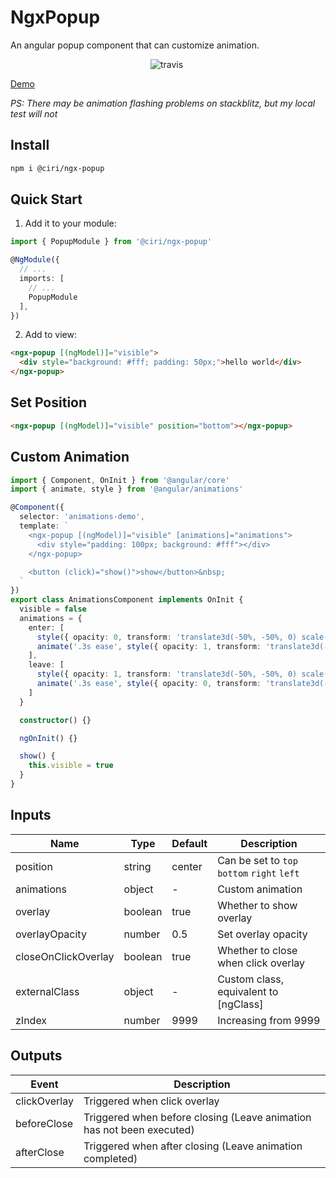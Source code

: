 # NgxPopup

An angular popup component that can customize animation.

<p align="center">
  <img alt="travis" src="https://travis-ci.org/xiaojun1994/ngx-popup.svg?branch=master">&nbsp;
</p>

[Demo](https://stackblitz.com/edit/ngx-popup-demo)

_PS: There may be animation flashing problems on stackblitz, but my local test will not_

## Install

```bash
npm i @ciri/ngx-popup
```

## Quick Start

1. Add it to your module:

```typescript
import { PopupModule } from '@ciri/ngx-popup'

@NgModule({
  // ...
  imports: [
    // ...
    PopupModule
  ],
})
```

2. Add to view:

```html
<ngx-popup [(ngModel)]="visible">
  <div style="background: #fff; padding: 50px;">hello world</div>
</ngx-popup>
```

## Set Position

```html
<ngx-popup [(ngModel)]="visible" position="bottom"></ngx-popup>
```

## Custom Animation

```typescript
import { Component, OnInit } from '@angular/core'
import { animate, style } from '@angular/animations'

@Component({
  selector: 'animations-demo',
  template: `
    <ngx-popup [(ngModel)]="visible" [animations]="animations">
      <div style="padding: 100px; background: #fff"></div>
    </ngx-popup>

    <button (click)="show()">show</button>&nbsp;
  `
})
export class AnimationsComponent implements OnInit {
  visible = false
  animations = {
    enter: [
      style({ opacity: 0, transform: 'translate3d(-50%, -50%, 0) scale(0.7)' }),
      animate('.3s ease', style({ opacity: 1, transform: 'translate3d(-50%, -50%, 0) scale(1)' }))
    ],
    leave: [
      style({ opacity: 1, transform: 'translate3d(-50%, -50%, 0) scale(1)' }),
      animate('.3s ease', style({ opacity: 0, transform: 'translate3d(-50%, -50%, 0) scale(0.9)' }))
    ]
  }

  constructor() {}

  ngOnInit() {}

  show() {
    this.visible = true
  }
}
```

## Inputs

| Name                | Type    | Default | Description                                 |
| ------------------- | ------- | ------- | ------------------------------------------- |
| position            | string  | center  | Can be set to `top` `bottom` `right` `left` |
| animations          | object  | -       | Custom animation                            |
| overlay             | boolean | true    | Whether to show overlay                     |
| overlayOpacity      | number  | 0.5     | Set overlay opacity                         |
| closeOnClickOverlay | boolean | true    | Whether to close when click overlay         |
| externalClass       | object  | -       | Custom class, equivalent to [ngClass]       |
| zIndex              | number  | 9999    | Increasing from 9999                        |

## Outputs

| Event        | Description                                                           |
| ------------ | --------------------------------------------------------------------- |
| clickOverlay | Triggered when click overlay                                          |
| beforeClose  | Triggered when before closing (Leave animation has not been executed) |
| afterClose   | Triggered when after closing (Leave animation completed)              |
